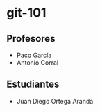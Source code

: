 # git-101

## Profesores

* Paco García
* Antonio Corral

## Estudiantes
* Juan Diego Ortega Aranda
